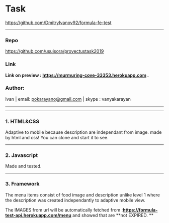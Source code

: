 # Task
https://github.com/DmitryIvanov92/formula-fe-test
- - - - - -
### Repo 
https://github.com/usuisora/provectustask2019

### Link
**Link on preview  : https://murmuring-cove-33353.herokuapp.com .**  

### Author:
 Ivan 
 | email: pokarayano@gmail.com 
 | skype : vanyakarayan
- - - - -

- - - - -

### 1. HTML&CSS
Adaptive to mobile because description are independant from image. made by html and css!
You can clone and start it to see.
- - - - - - - 

### 2. Javascript
Made and tested. 
- - - - - -

### 3. Framework

The menu items consist of food image and description unlike level 1 where 
the description was created independantly to adaptive mobile view.

The IMAGES from url will be automatically fetched from :**https://formula-test-api.herokuapp.com/menu** and showed that are **not EXPIRED. **


```

